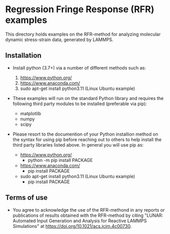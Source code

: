 # Regression Fringe Response (RFR) examples
This directory holds examples on the RFR-method for analyzing molecular dynamic stress-strain data, generated by LAMMPS.

## Installation
- Install python (3.7+) via a number of different methods such as:
  1. https://www.python.org/
  2. https://www.anaconda.com/
  3. sudo apt-get install python3.11 (Linux Ubuntu example)

- These examples will run on the standard Python library and requires the following third party modules to be installed (preferable via pip):
  - matplotlib
  - numpy
  - scipy
- Please resort to the documention of your Python installion method on the syntax for using pip before reaching out to others to help install the third party libraries listed above. In general you will use pip as:
  - https://www.python.org/
    - python -m pip install PACKAGE
  - https://www.anaconda.com/
    - pip install PACKAGE
  - sudo apt-get install python3.11 (Linux Ubuntu example)
    - pip install PACKAGE

## Terms of use
- You agree to acknowledge the use of the RFR-methond in any reports or publications of results obtained with the RFR-method by citing "LUNAR: Automated Input Generation and Analysis for Reactive LAMMPS Simulations" at https://doi.org/10.1021/acs.jcim.4c00730.
